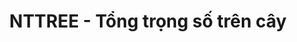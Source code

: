 ---
layout: post
title:  "NTTREE - Tổng trọng số trên cây"
categories: [dfs, dp, tree, graph]
code: NTTREE
src: NTTREE.cpp
---